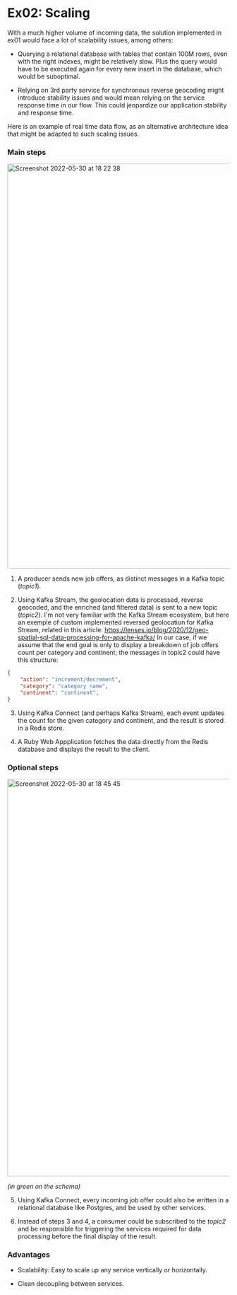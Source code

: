 # Ex02: Scaling

With a much higher volume of incoming data, the solution implemented in ex01 would face a lot of scalability issues, among others:

- Querying a relational database with tables that contain 100M rows, even with the right indexes, might be relatively slow. Plus the query would have to be executed again for every new insert in the database, which would be suboptimal.

- Relying on 3rd party service for synchronous reverse geocoding might introduce stability issues and would mean relying on the service response time in our flow. This could jeopardize our application stability and response time.

Here is an example of real time data flow, as an alternative architecture idea that might be adapted to such scaling issues.



### Main steps

<img width="916" alt="Screenshot 2022-05-30 at 18 22 38" src="https://user-images.githubusercontent.com/28515750/171037281-1ab4feb1-4104-4ba5-b79d-26946e415827.png">



1. A producer sends new job offers, as distinct messages in a Kafka topic (*topic1*).

2. Using Kafka Stream, the geolocation data is processed, reverse geocoded, and the enriched (and filtered data) is sent to a new topic (*topic2*).
   I'm not very familiar with the Kafka Stream ecosystem, but here an exemple of custom implemented reversed geolocation for Kafka Stream, related in this article: https://lenses.io/blog/2020/12/geo-spatial-sql-data-processing-for-apache-kafka/
   In our case, if we assume that the end goal is only to display a breakdown of job offers count per category and continent; the messages in topic2 could have this structure:

```json
{
    "action": "increment/decrement",
    "category": "category name",
    "continent": "continent",
}
```



3. Using Kafka Connect (and perhaps Kafka Stream), each event updates the count for the given category and continent, and the result is stored in a Redis store.

4. A Ruby Web Appplication fetches the data directly from the Redis database and displays the result to the client.



### Optional steps

<img width="899" alt="Screenshot 2022-05-30 at 18 45 45" src="https://user-images.githubusercontent.com/28515750/171037291-816c4db6-bee4-4076-806f-3004a67ee7d2.png">

*(in green on the schema)*

5. Using Kafka Connect, every incoming job offer could also be written in a relational database like Postgres, and be used by other services.

6. Instead of steps 3 and 4, a consumer could be subscribed to the *topic2* and be responsible for triggering the services required for data processing before the final display of the result.

### Advantages

- Scalability: Easy to scale up any service vertically or horizontally.

- Clean decoupling between services.
